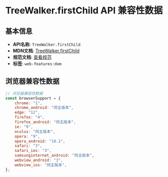 # TreeWalker.firstChild API 兼容性数据

## 基本信息

- **API名称**: `TreeWalker.firstChild`
- **MDN文档**: [TreeWalker.firstChild](https://developer.mozilla.org/docs/Web/API/TreeWalker/firstChild)
- **规范文档**: [查看规范](https://dom.spec.whatwg.org/#dom-treewalker-firstchild)
- **标签**: `web-features:dom`

## 浏览器兼容性数据

```javascript
// 浏览器兼容性数据
const browserSupport = {
    chrome: "1",
    chrome_android: "同主版本",
    edge: "12",
    firefox: "4",
    firefox_android: "同主版本",
    ie: "9",
    oculus: "同主版本",
    opera: "9",
    opera_android: "10.1",
    safari: "3",
    safari_ios: "3",
    samsunginternet_android: "同主版本",
    webview_android: "3",
    webview_ios: "同主版本",
};

```

